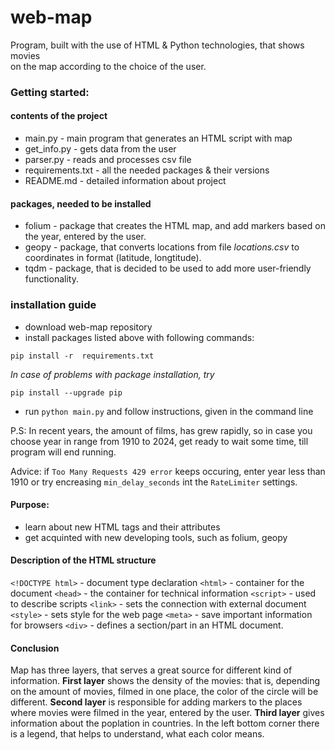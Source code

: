 # web-map

Program, built with the use of HTML & Python technologies, that shows movies  
 on the map according to the choice of the user.
 
 ### Getting started:
 
 #### contents of the project
 * main.py - main program that generates an HTML script with map
 * get_info.py - gets data from the user
 * parser.py - reads and processes csv file
 * requirements.txt - all the needed packages & their versions
 * README.md - detailed information about project
 
 #### packages, needed to be installed
 * folium - package that creates the HTML map, and add markers based on the year, entered by the user.
 * geopy - package, that converts locations from file *locations.csv* to coordinates in format (latitude, longtitude).
 * tqdm - package, that is decided to be used to add more user-friendly functionality.
 
 ### installation guide
 + download web-map repository
 + install packages listed above with following commands:
 ```
pip install -r  requirements.txt
 ```
 *In case of problems with package installation, try*
 ```
 pip install --upgrade pip
 ```
 + run ```python main.py``` and follow instructions, given in the command line
 
 P.S: In recent years, the amount of films, has grew rapidly, so in case you choose year in range from 1910 to 2024,
 get ready to wait some time, till program will end running.
 
 Advice: if ```Too Many Requests 429 error``` keeps occuring, enter year less than 1910 or try encreasing ```min_delay_seconds```
 int the ```RateLimiter``` settings.
 
#### Purpose:
- learn about new HTML tags and their attributes
- get acquinted with new developing tools, such as folium, geopy
 
#### Description of the HTML structure

``` <!DOCTYPE html> ``` - document type declaration
``` <html> ``` - container for the document
``` <head> ``` - the container for technical information
``` <script> ``` -  used to describe scripts
``` <link> ``` - sets the connection with external document
``` <style> ``` - sets style for the web page
``` <meta> ``` - save important information for browsers
``` <div> ``` - defines a section/part in an HTML document.

#### Conclusion
 Map has three layers, that serves a great source for different kind of information. **First layer** shows the density of
 the movies: that is, depending on the amount of movies, filmed in one place, the color of the circle will be different.
 **Second layer** is responsible for adding markers to the places where movies were filmed in the year, entered by the user.
 **Third layer** gives information about the poplation in countries. In the left bottom corner there is a legend, that helps
 to understand, what each color means.
 
